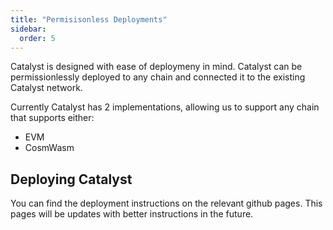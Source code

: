 ```yaml
---
title: "Permisisonless Deployments"
sidebar:
  order: 5
---
```


Catalyst is designed with ease of deploymeny in mind. Catalyst can be permissionlessly deployed to any chain and connected it to the existing Catalyst network.

Currently Catalyst has 2 implementations, allowing us to support any chain that supports either:

- EVM
- CosmWasm

## Deploying Catalyst

You can find the deployment instructions on the relevant github pages. This pages will be updates with better instructions in the future.
